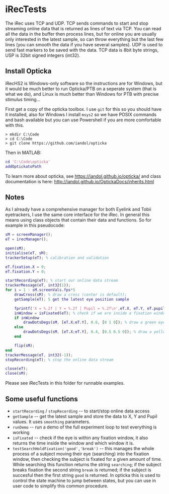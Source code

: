 # iRecTests

The iRec uses TCP and UDP. TCP sends commands to start and stop streaming online data that is returned as lines of text via TCP. You can read all the data in the buffer then process lines, but for online you are usually only interested in the latest sample, so can throw everything but the last few lines (you can smooth the data if you have several samples). UDP is used to send fast markers to be saved with the data. TCP data is 8bit byte strings, USP is 32bit signed integers (int32).

## Install Opticka

iRecHS2 is Windows-only software so the instructions are for Windows, but it would be much better to run Opticka/PTB on a seperate system (that is what we do), and Linux is much better than Windows for PTB with precise stimulus timing...

First get a copy of the opticka toolbox. I use `git` for this so you should have it installed, also for Windows I install `msys2` so we have POSIX commands and bash available but you can use Powershell if you are more comfortable with this.

```shell transcript
> mkdir C:\Code
> cd C:\Code
> git clone https://github.com/iandol/opticka
```

Then in MATLAB:

```matlab
cd 'C:\Code\opticka'
addOptickatoPath
```

To learn more about opticka, see https://iandol.github.io/opticka/ and class documentation is here: http://iandol.github.io/OptickaDocs/inherits.html 

## Notes

As I already have a comprehensive manager for both Eyelink and Tobii eyetrackers, I use the same core interface for the iRec. In general this means using class objects that contain their data and functions. So for example in this pseudocode:

```matlab
sM = screenManager();
eT = irecManager();

open(sM);
initialise(eT, sM);
trackerSetup(eT); % calibration and validation

eT.fixation.X = 0;
eT.fixation.Y = 0;

startRecording(eT); % start our online data stream
trackerMessage(eT, int32(1));
for i = 1 : sM.screenVals.fps*5
    drawCross(sM); % draw a cross (center is default);
    getSample(eT); 5 get the latest eye position sample

    fprintf('X = %.2f | Y = %.2f | Pupil = %.2f\n',eT.X, eT.Y, eT.pupil);
    inWindow = isFixated(eT); % check if we are inside a fixation window
    if inWindow
        drawDotsDegs(sM, [eT.X;eT.Y], 0.6, [0 1 0]); % draw a green eye position dot
    else
        drawDotsDegs(sM, [eT.X;eT.Y], 0.4, [0.5 0.5 0]); % draw a yellow eye position dot
    end

    flip(sM); 
end
trackerMessage(eT, int32(-1));
stopRecording(eT); % stop the online data stream

close(eT);
close(sM);
```

Please see iRecTests in this folder for runnable examples.

## Some useful functions

- `startRecording` / `stopRecording` -- to start/stop online data access
- `getSample` -- get the latest sample and store the data to X, Y and Pupil values. It uses `smoothing` parameters.
- `runDemo` -- run a demo of the full experiment loop to test everything is working
- `isFixated` -- check if the eye is within any fixation window, it also returns the time inside the window and which window it is.
- `testSearchHoldFixation('good','break')` -- this manages the whole process of a subject moving their eye (searching) into the fixation window, then checking the subject is fixated for a given amount of time. While searching this function returns the string `searching`; if the subject breaks fixation the second string `break` is returned; if the subject is succesful then the first string `good` is returned. In opticka this is used to control the state machine to jump between states, but you can use in user code to simplify this common procedure.


